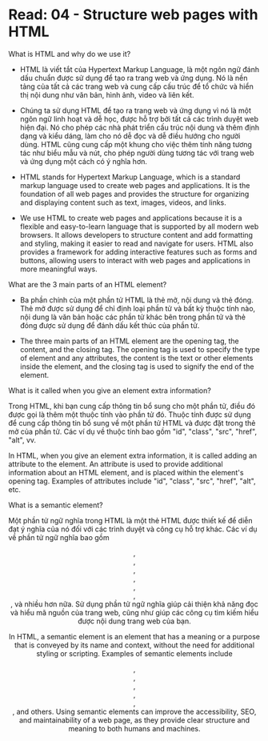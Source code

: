 # Read: 04 - Structure web pages with HTML

What is HTML and why do we use it?

- HTML là viết tắt của Hypertext Markup Language, là một ngôn ngữ đánh dấu chuẩn được sử dụng để tạo ra trang web và ứng dụng. Nó là nền tảng của tất cả các trang web và cung cấp cấu trúc để tổ chức và hiển thị nội dung như văn bản, hình ảnh, video và liên kết.

- Chúng ta sử dụng HTML để tạo ra trang web và ứng dụng vì nó là một ngôn ngữ linh hoạt và dễ học, được hỗ trợ bởi tất cả các trình duyệt web hiện đại. Nó cho phép các nhà phát triển cấu trúc nội dung và thêm định dạng và kiểu dáng, làm cho nó dễ đọc và dễ điều hướng cho người dùng. HTML cũng cung cấp một khung cho việc thêm tính năng tương tác như biểu mẫu và nút, cho phép người dùng tương tác với trang web và ứng dụng một cách có ý nghĩa hơn.

- HTML stands for Hypertext Markup Language, which is a standard markup language used to create web pages and applications. It is the foundation of all web pages and provides the structure for organizing and displaying content such as text, images, videos, and links.

- We use HTML to create web pages and applications because it is a flexible and easy-to-learn language that is supported by all modern web browsers. It allows developers to structure content and add formatting and styling, making it easier to read and navigate for users. HTML also provides a framework for adding interactive features such as forms and buttons, allowing users to interact with web pages and applications in more meaningful ways.

What are the 3 main parts of an HTML element?

- Ba phần chính của một phần tử HTML là thẻ mở, nội dung và thẻ đóng. Thẻ mở được sử dụng để chỉ định loại phần tử và bất kỳ thuộc tính nào, nội dung là văn bản hoặc các phần tử khác bên trong phần tử và thẻ đóng được sử dụng để đánh dấu kết thúc của phần tử.

- The three main parts of an HTML element are the opening tag, the content, and the closing tag. The opening tag is used to specify the type of element and any attributes, the content is the text or other elements inside the element, and the closing tag is used to signify the end of the element.

What is it called when you give an element extra information?

Trong HTML, khi bạn cung cấp thông tin bổ sung cho một phần tử, điều đó được gọi là thêm một thuộc tính vào phần tử đó. Thuộc tính được sử dụng để cung cấp thông tin bổ sung về một phần tử HTML và được đặt trong thẻ mở của phần tử. Các ví dụ về thuộc tính bao gồm "id", "class", "src", "href", "alt", vv.

In HTML, when you give an element extra information, it is called adding an attribute to the element. An attribute is used to provide additional information about an HTML element, and is placed within the element's opening tag. Examples of attributes include "id", "class", "src", "href", "alt", etc.

What is a semantic element?

Một phần tử ngữ nghĩa trong HTML là một thẻ HTML được thiết kế để diễn đạt ý nghĩa của nó đối với các trình duyệt và công cụ hỗ trợ khác. Các ví dụ về phần tử ngữ nghĩa bao gồm <header>, <nav>, <main>, <section>, <article>, <aside>, <footer>, và nhiều hơn nữa. Sử dụng phần tử ngữ nghĩa giúp cải thiện khả năng đọc và hiểu mã nguồn của trang web, cũng như giúp các công cụ tìm kiếm hiểu được nội dung trang web của bạn.

In HTML, a semantic element is an element that has a meaning or a purpose that is conveyed by its name and context, without the need for additional styling or scripting. Examples of semantic elements include <header>, <nav>, <article>, <section>, <aside>, <footer>, and others. Using semantic elements can improve the accessibility, SEO, and maintainability of a web page, as they provide clear structure and meaning to both humans and machines.
